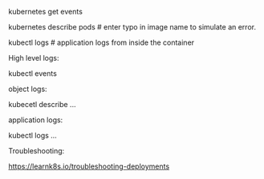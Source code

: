 kubernetes get events

kubernetes describe pods # enter typo in image name to simulate an error. 

kubectl logs # application logs from inside the container



High level logs:

kubectl events


object logs:

kubecetl describe ...



application logs:

kubectl logs ...



Troubleshooting:

https://learnk8s.io/troubleshooting-deployments